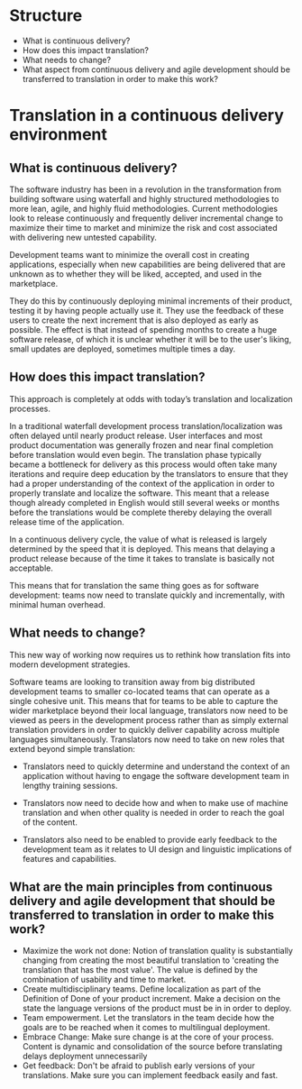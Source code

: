 # Structure
* What is continuous delivery?
* How does this impact translation? 
* What needs to change?
* What aspect from continuous delivery and agile development should be transferred to translation in order to make this work?



# Translation in a continuous delivery environment

## What is continuous delivery?

The software industry has been in a revolution in the transformation from building software using waterfall and highly structured methodologies to more lean, agile, and highly fluid methodologies. Current methodologies look to release continuously and frequently deliver incremental change to maximize their time to market and minimize the risk and cost associated with delivering new untested capability. 

Development teams want to minimize the overall cost in creating applications, especially when new capabilities are being delivered that are unknown as to whether they will be liked, accepted, and used in the marketplace. 

They do this by continuously deploying minimal increments of their product, testing it by having people actually use it. They use the feedback of these users to create the next increment that is also deployed as early as possible. The effect is that instead of spending months to create a huge software release, of which it is unclear whether it will be to the user's liking, small updates are deployed, sometimes multiple times a day. 

## How does this impact translation?

This approach is completely at odds with today’s translation and localization processes.

In a traditional waterfall development process translation/localization was often delayed until nearly product release. User interfaces and most product documentation was generally frozen and near final completion before translation would even begin. The translation phase typically became a bottleneck for delivery as this process would often take many iterations and require deep education by the translators to ensure that they had a proper understanding of the context of the application in order to properly translate and localize the software. This meant that a release though already completed in English would still several weeks or months before the translations would be complete thereby delaying the overall release time of the application. 
 
In a continuous delivery cycle, the value of what is released is largely determined by the speed that it is deployed. This means that delaying a product release because of the time it takes to translate is basically not acceptable. 

This means that for translation the same thing goes as for software development: teams now need to translate quickly and incrementally, with minimal human overhead. 


## What needs to change?

This new way of working now requires us to rethink how translation fits into modern development strategies. 

Software teams are looking to transition away from big distributed development teams to smaller co-located teams that can operate as a single cohesive unit. This means that for teams to be able to capture the wider marketplace beyond their local language, translators now need to be viewed as peers in the development process rather than as simply external translation providers in order to quickly deliver capability across multiple languages simultaneously. Translators now need to take on new roles that extend beyond simple translation:

* Translators need to quickly determine and understand the context of an application without having to engage the software development team in lengthy training sessions. 

* Translators now need to decide how and when to make use of machine translation and when other quality is needed in order to reach the goal of the content. 

* Translators also need to be enabled to provide early feedback to the development team as it relates to UI design and linguistic implications of features and capabilities.


## What are the main principles from continuous delivery and agile development that should be transferred to translation in order to make this work?


* Maximize the work not done: Notion of translation quality is substantially changing from creating the most beautiful translation to 'creating the translation that has the most value'. The value is defined by the combination of usability and time to market. 
* Create multidisciplinary teams. Define localization as part of the Definition of Done of your product increment. Make a decision on the state the language versions of the product must be in in order to deploy.
* Team empowerment. Let the translators in the team decide how the goals are to be reached when it comes to multilingual deployment.
* Embrace Change: Make sure change is at the core of your process. Content is dynamic and consolidation of the source before translating delays deployment unnecessarily
* Get feedback: Don't be afraid to publish early versions of your translations. Make sure you can implement feedback easily and fast.

 
